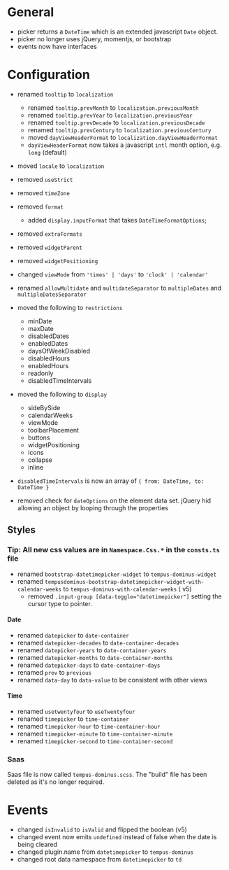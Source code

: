 # General

- picker returns a `DateTime` which is an extended javascript `Date` object.
- picker no longer uses jQuery, momentjs, or bootstrap
- events now have interfaces

# Configuration

- renamed `tooltip` to `localization`

  - renamed `tooltip.prevMonth` to `localization.previousMonth`
  - renamed `tooltip.prevYear` to `localization.previousYear`
  - renamed `tooltip.prevDecade` to `localization.previousDecade`
  - renamed `tooltip.prevCentury` to `localization.previousCentury`
  - moved `dayViewHeaderFormat` to `localization.dayViewHeaderFormat`
  - `dayViewHeaderFormat` now takes a javascript `intl` month option, e.g. `long` (default)

- moved `locale` to `localization`
- removed `useStrict`
- removed `timeZone`
- removed `format`
  - added `display.inputFormat` that takes `DateTimeFormatOptions`;
- removed `extraFormats`
- removed `widgetParent`
- removed `widgetPositioning`
- changed `viewMode` from `'times' | 'days'` to `'clock' | 'calendar'`
- renamed `allowMultidate` and `multidateSeparator` to `multipleDates` and `multipleDatesSeparator`

- moved the following to `restrictions`

  - minDate
  - maxDate
  - disabledDates
  - enabledDates
  - daysOfWeekDisabled
  - disabledHours
  - enabledHours
  - readonly
  - disabledTimeIntervals

- moved the following to `display`

  - sideBySide
  - calendarWeeks
  - viewMode
  - toolbarPlacement
  - buttons
  - widgetPositioning
  - icons
  - collapse
  - inline

- `disabledTimeIntervals` is now an array of `{ from: DateTime, to: DateTime } `
- removed check for `dateOptions` on the element data set. jQuery hid allowing an object by looping through the properties 

## Styles

### Tip: All new css values are in `Namespace.Css.*` in the `consts.ts` file

- renamed `bootstrap-datetimepicker-widget` to `tempus-dominus-widget`
- renamed `tempusdominus-bootstrap-datetimepicker-widget-with-calendar-weeks` to `tempus-dominus-with-calendar-weeks` (
  v5)
  - removed `.input-group [data-toggle="datetimepicker"]` setting the cursor type to pointer.

#### Date

- renamed `datepicker` to `date-container`
- renamed `datepicker-decades` to `date-container-decades`
- renamed `datepicker-years` to `date-container-years`
- renamed `datepicker-months` to `date-container-months`
- renamed `datepicker-days` to `date-container-days`
- renamed `prev` to `previous`
- renamed `data-day` to `data-value` to be consistent with other views

#### Time

- renamed `usetwentyfour` to `useTwentyfour`
- renamed `timepicker` to `time-container`
- renamed `timepicker-hour` to `time-container-hour`
- renamed `timepicker-minute` to `time-container-minute`
- renamed `timepicker-second` to `time-container-second`

### Saas

Saas file is now called `tempus-dominus.scss`. The "build" file has been deleted as it's no longer required.

# Events

- changed `isInvalid` to `isValid` and flipped the boolean (v5)
- changed event now emits `undefined` instead of false when the date is being cleared
- changed plugin.name from `datetimepicker` to `tempus-dominus`
- changed root data namespace from `datetimepicker` to `td`
